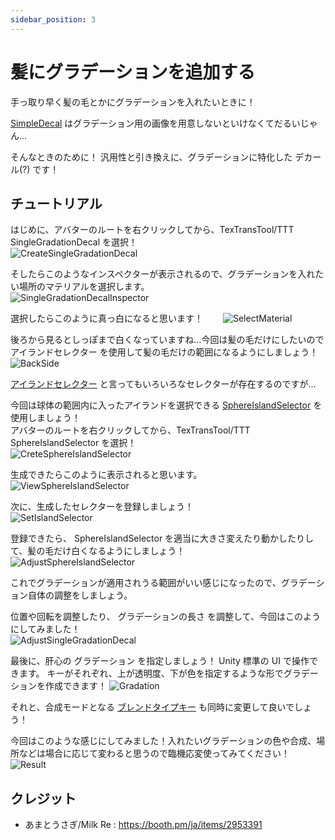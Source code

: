 ```yaml
---
sidebar_position: 3
---
```


# 髪にグラデーションを追加する

手っ取り早く髪の毛とかにグラデーションを入れたいときに！

[SimpleDecal](/docs/Reference/SimpleDecal) はグラデーション用の画像を用意しないといけなくてだるいじゃん...

そんなときのために！ 汎用性と引き換えに、グラデーションに特化した デカール(?) です！

## チュートリアル

はじめに、アバターのルートを右クリックしてから、TexTransTool/TTT SingleGradationDecal を選択！  
![CreateSingleGradationDecal](img/sgd-CreateSingleGradationDecal.png)

そしたらこのようなインスペクターが表示されるので、グラデーションを入れたい場所のマテリアルを選択します。  
![SingleGradationDecalInspector](img/sgd-SingleGradationDecalInspector.png)

選択したらこのように真っ白になると思います！　　
![SelectMaterial](img/sgd-SelectMaterial.png)

後ろから見るとしっぽまで白くなっていますね...今回は髪の毛だけにしたいので アイランドセレクター を使用して髪の毛だけの範囲になるようにしましょう！  
![BackSide](img/sgd-BackSide.png)

[アイランドセレクター](/docs/Reference/IslandSelector) と言ってもいろいろなセレクターが存在するのですが...

今回は球体の範囲内に入ったアイランドを選択できる [SphereIslandSelector](/docs/Reference/IslandSelector#boxislandselector--sphereislandselector) を使用しましょう！  
アバターのルートを右クリックしてから、TexTransTool/TTT SphereIslandSelector を選択！  
![CreteSphereIslandSelector](img/sgd-CreteSphereIslandSelector.png)

生成できたらこのように表示されると思います。  
![ViewSphereIslandSelector](img/sgd-ViewSphereIslandSelector.png)

次に、生成したセレクターを登録しましょう！  
![SetIslandSelector](img/sgd-SetIslandSelector.png)

登録できたら、 SphereIslandSelector を適当に大きさ変えたり動かしたりして、髪の毛だけ白くなるようにしましょう！  
![AdjustSphereIslandSelector](img/sgd-AdjustSphereIslandSelector.png)

これでグラデーションが適用されうる範囲がいい感じになったので、グラデーション自体の調整をしましょう。

位置や回転を調整したり、 グラデーションの長さ を調整して、今回はこのようにしてみました！  
![AdjustSingleGradationDecal](img/sgd-AdjustSingleGradationDecal.png)

最後に、肝心の グラデーション を指定しましょう！ Unity 標準の UI で操作できます。
キーがそれぞれ、上が透明度、下が色を指定するような形でグラデーションを作成できます！
![Gradation](img/sgd-Gradation.png)

それと、合成モードとなる [ブレンドタイプキー](/docs/Reference/Common/BlendTypeKey) も同時に変更して良いでしょう！

今回はこのような感じにしてみました！入れたいグラデーションの色や合成、場所などは場合に応じて変わると思うので臨機応変使ってみてください！
![Result](img/sgd-Result.png)

## クレジット

- あまとうさぎ/Milk Re : https://booth.pm/ja/items/2953391
